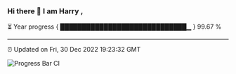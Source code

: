 ### Hi there 👋 I am Harry , 

⏳ Year progress { █████████████████████████████▁ } 99.67 %

---

⏰ Updated on Fri, 30 Dec 2022 19:23:32 GMT

![Progress Bar CI](https://github.com/duykhang68/duykhang68/workflows/Progress%20Bar%20CI/badge.svg)

